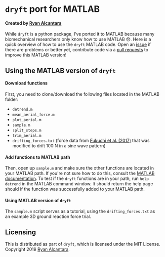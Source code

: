 # `dryft` port for MATLAB
#### Created by [Ryan Alcantara](https://alcantarar.github.io)
While `dryft` is a python package, I've ported it to MATLAB because many biomechanical researchers only know how to use 
MATLAB :disappointed:. Here is a quick overview of how to use the `dryft` MATLAB code. Open an [issue](https://github.com/alcantarar/dryft/issues) 
if there are problems or better yet, contribute code via a [pull requests](https://github.com/alcantarar/dryft/pulls) 
to improve this MATLAB version! 

## Using the MATLAB version of `dryft`
#### Download functions
First, you need to clone/download the following files located in the MATLAB folder:
* `detrend.m`
* `mean_aerial_force.m`
* `plot_aerial.m`
* `sample.m`
* `split_steps.m`
* `trim_aerial.m`
* `drifting_forces.txt` (force data from [Fukuchi et al. (2017)](https://peerj.com/articles/3298/) that was modified to 
drift 100 N in a sine wave pattern)

#### Add functions to MATLAB path
Then, open up `sample.m` and make sure the other functions are located in your MATLAB path. If you're not sure how to do
this, consult the [MATLAB documentation](https://www.mathworks.com/help/matlab/ref/addpath.html). To test if the `dryft`
functions are in your path, run `help detrend` in the MATLAB command window. It should return the help page should if the 
function was successfully added to your MATLAB path. 

####  Using MATLAB version of `dryft`
The `sample.m` script serves as a tutorial, using the `drifting_forces.txt` as an example 3D ground reaction force trial.

## Licensing

This is distributed as part of `dryft`, which is licensed under the MIT License. 
Copyright 2019 [Ryan Alcantara](https://alcantarar.github.io).
